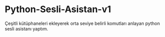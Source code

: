 # Python-Sesli-Asistan-v1
Çeşitli kütüphaneleri ekleyerek orta seviye belirli komutları anlayan python sesli asistanı yaptım.
